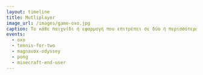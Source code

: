 ```yaml
---
layout: timeline 
title: Mutliplayer
image_url: /images/game-oxo.jpg
caption: Το κάθε παιχνίδι ή εφαρμογή που επιτρέπει σε δύο ή περισσότερα άτομα να αλλιλεπιδράσουν μεταξύ τους μέσα στο ίδιο περιβάλλον την ίδια χρονική στιγμή. Αυτό μπορεί να συμβαίνει είτε ενώ βρισκονταί στο ίδιο δωμάτιο είτε στο ίδιο υπολογιστικό σύστημα.
events:
  - oxo
  - tennis-for-two
  - magnavox-odyssey
  - pong
  - minecraft-end-user
---
```


